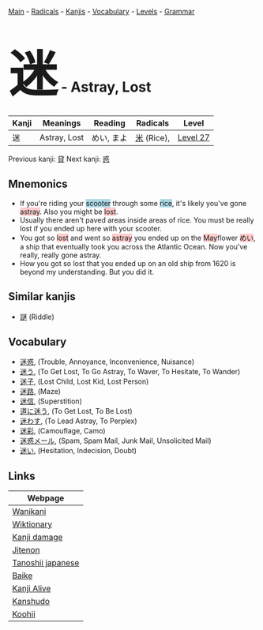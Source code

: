 <style> bigfont {font-size: 100px}</style>
[Main](../index.md) -
[Radicals](../radicals.md) -
[Kanjis](../kanjis.md) -
[Vocabulary](../vocabulary.md) -
[Levels](../levels.md) -
[Grammar](../grammar.md)
# <bigfont> 迷</bigfont> - Astray, Lost 

| Kanji | Meanings | Reading | Radicals | Level |
| --- | --- | --- | --- | --- |
| 迷 | Astray, Lost | めい, まよ | [米](../radicals/米.md) (Rice),  | [Level 27](../levels/wk_level27.md) |

Previous kanji: [貸](貸.md) Next kanji: [惑](惑.md) 

## Mnemonics
 * If you're riding your <span style="background-color:#ADD8E6"> scooter</span> through some <span style="background-color:#ADD8E6"> rice</span>, it's likely you've gone <span style="background-color:#ffcccb"> astray</span>. Also you might be <span style="background-color:#ffcccb"> lost</span>.
* Usually there aren't paved areas inside areas of rice. You must be really lost if you ended up here with your scooter.
* You got so <span style="background-color:#ffcccb"> lost</span> and went so <span style="background-color:#ffcccb"> astray</span> you ended up on the <span style="background-color:#ffcccb"> May</span>flower <span style="background-color:#ffcccb"> めい</span>, a ship that eventually took you across the Atlantic Ocean. Now you've really, really gone astray.
* How you got so lost that you ended up on an old ship from 1620 is beyond my understanding. But you did it.


## Similar kanjis
 * [謎](謎.md) (Riddle)


## Vocabulary
 * [迷惑](../vocabulary/迷.md), (Trouble, Annoyance, Inconvenience, Nuisance)
* [迷う](../vocabulary/迷.md), (To Get Lost, To Go Astray, To Waver, To Hesitate, To Wander)
* [迷子](../vocabulary/迷.md), (Lost Child, Lost Kid, Lost Person)
* [迷路](../vocabulary/迷.md), (Maze)
* [迷信](../vocabulary/迷.md), (Superstition)
* [道に迷う](../vocabulary/迷.md), (To Get Lost, To Be Lost)
* [迷わす](../vocabulary/迷.md), (To Lead Astray, To Perplex)
* [迷彩](../vocabulary/迷.md), (Camouflage, Camo)
* [迷惑メール](../vocabulary/迷.md), (Spam, Spam Mail, Junk Mail, Unsolicited Mail)
* [迷い](../vocabulary/迷.md), (Hesitation, Indecision, Doubt)



## Links 

| Webpage |
| --- |
| [Wanikani          ](https://www.wanikani.com/kanji/迷) |
| [Wiktionary        ](https://en.wiktionary.org/wiki/迷) |
| [Kanji damage      ](http://www.kanjidamage.com/kanji/search?utf8=✓&q=迷) |
| [Jitenon           ](https://jitenon.com/kanji/迷) |
| [Tanoshii japanese ](https://www.tanoshiijapanese.com/dictionary/kanji.cfm?k=迷) |
| [Baike             ](https://baike.baidu.com/item/迷) |
| [Kanji Alive       ](https://app.kanjialive.com/迷) |
| [Kanshudo          ](https://www.kanshudo.com/searchmn?q=迷) |
| [Koohii            ](https://kanji.koohii.com/study/kanji/迷) |
